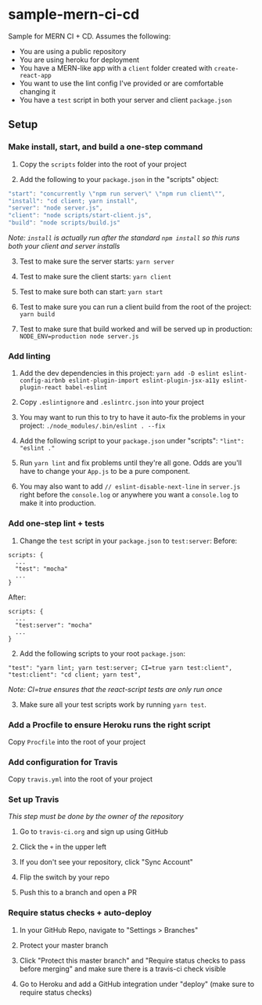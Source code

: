 # sample-mern-ci-cd

Sample for MERN CI + CD. Assumes the following:

 - You are using a public repository
 - You are using heroku for deployment
 - You have a MERN-like app with a `client` folder created with `create-react-app`
 - You want to use the lint config I've provided or are comfortable changing it
 - You have a `test` script in both your server and client `package.json`

## Setup

### Make install, start, and build a one-step command

1. Copy the `scripts` folder into the root of your project

2. Add the following to your `package.json` in the "scripts" object:

  ```js
  "start": "concurrently \"npm run server\" \"npm run client\"",
  "install": "cd client; yarn install",
  "server": "node server.js",
  "client": "node scripts/start-client.js",
  "build": "node scripts/build.js"
  ```
  _Note: `install` is actually run after the standard `npm install` so this runs both your client and server installs_

3. Test to make sure the server starts: `yarn server`

4. Test to make sure the client starts: `yarn client`

5. Test to make sure both can start: `yarn start`

6. Test to make sure you can run a client build from the root of the project: `yarn build`

7. Test to make sure that build worked and will be served up in production: `NODE_ENV=production node server.js`

### Add linting

1. Add the dev dependencies in this project:
  `yarn add -D eslint eslint-config-airbnb eslint-plugin-import eslint-plugin-jsx-a11y eslint-plugin-react babel-eslint`

2. Copy `.eslintignore` and `.eslintrc.json` into your project

3. You may want to run this to try to have it auto-fix the problems in your project:
  `./node_modules/.bin/eslint . --fix`

4. Add the following script to your `package.json` under "scripts":
  `"lint": "eslint ."`

5. Run `yarn lint` and fix problems until they're all gone. Odds are you'll have to change your `App.js` to be a pure component.

6. You may also want to add `// eslint-disable-next-line` in `server.js` right before the `console.log` or anywhere you want a `console.log` to make it into production.

### Add one-step lint + tests

1. Change the `test` script in your `package.json` to `test:server`:
  Before:
  ```
  scripts: {
    ...
    "test": "mocha"
    ...
  }
  ```
  After:
  ```
  scripts: {
    ...
    "test:server": "mocha"
    ...
  }
  ```

2. Add the following scripts to your root `package.json`:
  ```
  "test": "yarn lint; yarn test:server; CI=true yarn test:client",
  "test:client": "cd client; yarn test",
  ```
  _Note: CI=true ensures that the react-script tests are only run once_

3. Make sure all your test scripts work by running `yarn test`.

### Add a Procfile to ensure Heroku runs the right script

Copy `Procfile` into the root of your project

### Add configuration for Travis

Copy `travis.yml` into the root of your project

### Set up Travis

*This step must be done by the owner of the repository*

1. Go to `travis-ci.org` and sign up using GitHub

2. Click the `+` in the upper left

3. If you don't see your repository, click "Sync Account"

4. Flip the switch by your repo

5. Push this to a branch and open a PR

### Require status checks + auto-deploy

1. In your GitHub Repo, navigate to "Settings > Branches"

2. Protect your master branch

3. Click "Protect this master branch" and "Require status checks to pass before merging" and make sure there is a travis-ci check visible

4. Go to Heroku and add a GitHub integration under "deploy" (make sure to require status checks)